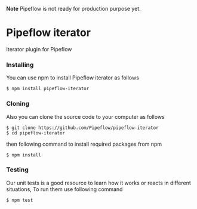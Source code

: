 **Note** Pipeflow is not ready for production purpose yet.

# Pipeflow iterator
Iterator plugin for Pipeflow

### Installing
You can use npm to install Pipeflow iterator as follows
```
$ npm install pipeflow-iterator
```

### Cloning
Also you can clone the source code to your computer as follows
```
$ git clone https://github.com/Pipeflow/pipeflow-iterator
$ cd pipeflow-iterator
```
then following command to install required packages from npm
```
$ npm install
```

### Testing
Our unit tests is a good resource to learn how it works or reacts in different situations, To run them use following command
```
$ npm test
```
